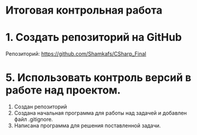 # Итоговая контрольная работа
# 1. Создать репозиторий на GitHub
Репозиторий: https://github.com/Shamkafs/CSharp_Final


# 5. Использовать контроль версий в работе над проектом.
1. Создан репозиторий
2. Создана начальная программа для работы над задачей и добавлен файл .gitignore.
3. Написана программа для решения поставленной задачи.
